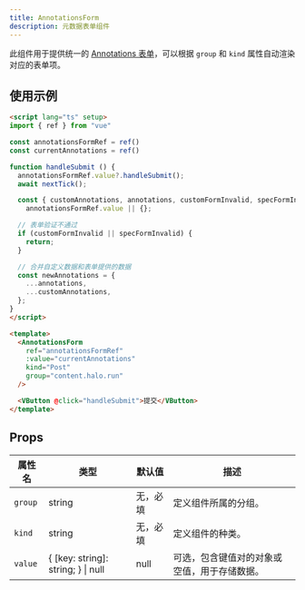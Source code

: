 ```yaml
---
title: AnnotationsForm
description: 元数据表单组件
---
```


此组件用于提供统一的 [Annotations 表单](../../../../annotations-form.md)，可以根据 `group` 和 `kind` 属性自动渲染对应的表单项。

## 使用示例

```html
<script lang="ts" setup>
import { ref } from "vue"

const annotationsFormRef = ref()
const currentAnnotations = ref()

function handleSubmit () {
  annotationsFormRef.value?.handleSubmit();
  await nextTick();

  const { customAnnotations, annotations, customFormInvalid, specFormInvalid } =
    annotationsFormRef.value || {};

  // 表单验证不通过
  if (customFormInvalid || specFormInvalid) {
    return;
  }

  // 合并自定义数据和表单提供的数据
  const newAnnotations = {
    ...annotations,
    ...customAnnotations,
  };
}
</script>

<template>
  <AnnotationsForm
    ref="annotationsFormRef"
    :value="currentAnnotations"
    kind="Post"
    group="content.halo.run"
  />

  <VButton @click="handleSubmit">提交</VButton>
</template>
```

## Props

| 属性名  | 类型                               | 默认值  | 描述                                      |
|---------|------------------------------------|---------|-----------------------------------------|
| `group` | string                             | 无，必填 | 定义组件所属的分组。                       |
| `kind`  | string                             | 无，必填 | 定义组件的种类。                           |
| `value` | { [key: string]: string; } \| null | null    | 可选，包含键值对的对象或空值，用于存储数据。 |
